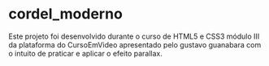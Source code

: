 # cordel_moderno
Este projeto foi desenvolvido durante o curso de HTML5 e CSS3 módulo III da plataforma do CursoEmVideo apresentado pelo gustavo guanabara com o intuito de praticar e aplicar o efeito parallax.
